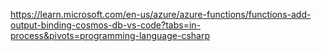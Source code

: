 [](https://learn.microsoft.com/en-us/azure/azure-functions/functions-bindings-cosmosdb-v2-input?tabs=in-process%2Cextensionv4&pivots=programming-language-csharp)
https://learn.microsoft.com/en-us/azure/azure-functions/functions-add-output-binding-cosmos-db-vs-code?tabs=in-process&pivots=programming-language-csharp